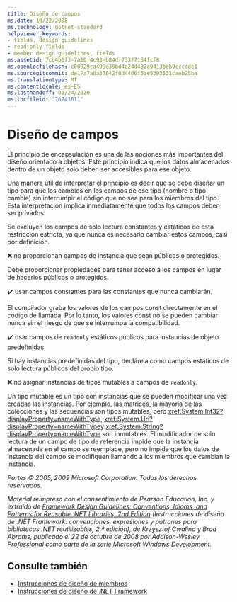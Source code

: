 ```yaml
---
title: Diseño de campos
ms.date: 10/22/2008
ms.technology: dotnet-standard
helpviewer_keywords:
- fields, design guidelines
- read-only fields
- member design guidelines, fields
ms.assetid: 7cb4b0f3-7a10-4c93-b84d-733f7134fcf8
ms.openlocfilehash: c00929ca499e39bd4e24d482c9413beb9cccddc1
ms.sourcegitcommit: de17a7a0a37042f0d4406f5ae5393531caeb25ba
ms.translationtype: MT
ms.contentlocale: es-ES
ms.lasthandoff: 01/24/2020
ms.locfileid: "76741611"
---
```

# <a name="field-design"></a>Diseño de campos
El principio de encapsulación es una de las nociones más importantes del diseño orientado a objetos. Este principio indica que los datos almacenados dentro de un objeto solo deben ser accesibles para ese objeto.

 Una manera útil de interpretar el principio es decir que se debe diseñar un tipo para que los cambios en los campos de ese tipo (nombre o tipo cambie) sin interrumpir el código que no sea para los miembros del tipo. Esta interpretación implica inmediatamente que todos los campos deben ser privados.

 Se excluyen los campos de solo lectura constantes y estáticos de esta restricción estricta, ya que nunca es necesario cambiar estos campos, casi por definición.

 ❌ no proporcionan campos de instancia que sean públicos o protegidos.

 Debe proporcionar propiedades para tener acceso a los campos en lugar de hacerlos públicos o protegidos.

 ✔️ usar campos constantes para las constantes que nunca cambiarán.

 El compilador graba los valores de los campos const directamente en el código de llamada. Por lo tanto, los valores const no se pueden cambiar nunca sin el riesgo de que se interrumpa la compatibilidad.

 ✔️ usar campos de `readonly` estáticos públicos para instancias de objeto predefinidas.

 Si hay instancias predefinidas del tipo, declárela como campos estáticos de solo lectura públicos del propio tipo.

 ❌ no asignar instancias de tipos mutables a campos de `readonly`.

 Un tipo mutable es un tipo con instancias que se pueden modificar una vez creadas las instancias. Por ejemplo, las matrices, la mayoría de las colecciones y las secuencias son tipos mutables, pero <xref:System.Int32?displayProperty=nameWithType>, <xref:System.Uri?displayProperty=nameWithType>y <xref:System.String?displayProperty=nameWithType> son inmutables. El modificador de solo lectura de un campo de tipo de referencia impide que la instancia almacenada en el campo se reemplace, pero no impide que los datos de instancia del campo se modifiquen llamando a los miembros que cambian la instancia.

 *Partes © 2005, 2009 Microsoft Corporation. Todos los derechos reservados.*

 *Material reimpreso con el consentimiento de Pearson Education, Inc. y extraído de [Framework Design Guidelines: Conventions, Idioms, and Patterns for Reusable .NET Libraries, 2nd Edition](https://www.informit.com/store/framework-design-guidelines-conventions-idioms-and-9780321545619) (Instrucciones de diseño de .NET Framework: convenciones, expresiones y patrones para bibliotecas .NET reutilizables, 2.ª edición), de Krzysztof Cwalina y Brad Abrams, publicado el 22 de octubre de 2008 por Addison-Wesley Professional como parte de la serie Microsoft Windows Development.*

## <a name="see-also"></a>Consulte también

- [Instrucciones de diseño de miembros](../../../docs/standard/design-guidelines/member.md)
- [Instrucciones de diseño de .NET Framework](../../../docs/standard/design-guidelines/index.md)
